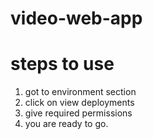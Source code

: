# video-web-app

# steps to use 

1) got to environment section
2) click on view deployments
3) give required permissions
4) you are ready to go.


